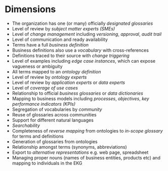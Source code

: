 # Dimensions

- The organization has one (or many) officially _designated glossaries_
- Level of review by _subject matter experts (SMEs)_
- Level of _change management_ including _versioning_, _approval_, _audit trail_
- Level of communication and ready availability
- Terms have a full _business definition_
- Business definitions also use a _vocabulary_ with cross-references
- Definitions traced to their source with _change triggering_
- Level of examples including _edge case instances_, which can expose vagueness or ambiguity
- All terms mapped to an _ontology definition_
- Level of review by _ontology experts_
- Level of review by _application experts_ or _data experts_
- Level of _coverage of use cases_
- Relationship to official _business glossaries_ or _data dictionaries_
- Mapping to business models including _processes_, _objectives_, _key performance indicators (KPIs)_
- Segregation of vocabularies by _community_
- Reuse of glossaries across communities
- Support for different natural languages
- _Searchability_
- Completeness of _reverse mapping_ from ontologies to _in-scope glossary_ for terms and definitions
- Generation of glossaries from ontologies
- Relationship amongst terms (synonyms, abbreviations)
- Export to _alternative representations_ e.g. web page, spreadsheet
- Managing proper nouns (names of business entities, products etc) and mapping to individuals in the EKG

